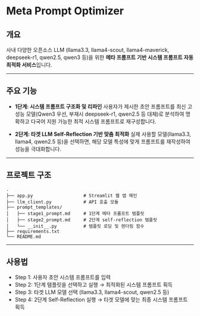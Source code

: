 # Meta Prompt Optimizer

## 개요

사내 다양한 오픈소스 LLM (llama3.3, llama4-scout, llama4-maverick, deepseek-r1, qwen2.5, qwen3 등)을 위한 **메타 프롬프트 기반 시스템 프롬프트 자동 최적화 서비스**입니다.

---

## 주요 기능

* **1단계: 시스템 프롬프트 구조화 및 리파인**
  사용자가 제시한 초안 프롬프트를 최신 고성능 모델(Qwen3 우선, 부재시 deepseek-r1, qwen2.5 등 대체)로 분석하여
  명확하고 다국어 지원 가능한 최적 시스템 프롬프트로 재구성합니다.

* **2단계: 타겟 LLM Self-Reflection 기반 맞춤 최적화**
  실제 사용할 모델(llama3.3, llama4, qwen2.5 등)을 선택하면, 해당 모델 특성에 맞게 프롬프트를 재작성하여 성능을 극대화합니다.

---

## 프로젝트 구조

```
.
├── app.py                   # Streamlit 웹 앱 메인
├── llm_client.py            # API 호출 모듈
├── prompt_templates/
│   ├── stage1_prompt.md     # 1단계 메타 프롬프트 템플릿
│   ├── stage2_prompt.md     # 2단계 self-reflection 템플릿
│   └── __init__.py          # 템플릿 로딩 및 렌더링 함수
├── requirements.txt
└── README.md
```

---

## 사용법

* Step 1: 사용자 초안 시스템 프롬프트를 입력
* Step 2: 1단계 템플릿을 선택하고 실행 → 최적화된 시스템 프롬프트 획득
* Step 3: 타겟 LLM 모델 선택 (llama3.3, llama4-scout, qwen2.5 등)
* Step 4: 2단계 Self-Reflection 실행 → 타겟 모델에 맞는 최종 시스템 프롬프트 획득